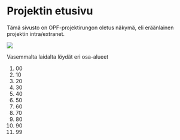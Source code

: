 # Projektin etusivu


Tämä sivusto on OPF-projektirungon oletus näkymä, eli eräänlainen projektin intra/extranet.

![](https://openclipart.org/image/300px/svg_to_png/185078/oldmanreadsabook.png&disposition=attachment)

Vasemmalta laidalta löydät eri osa-alueet 

1. 00
2. 10
3. 20
4. 30
5. 40
6. 50
7. 60
8. 70
9. 80
10. 90
11. 99
